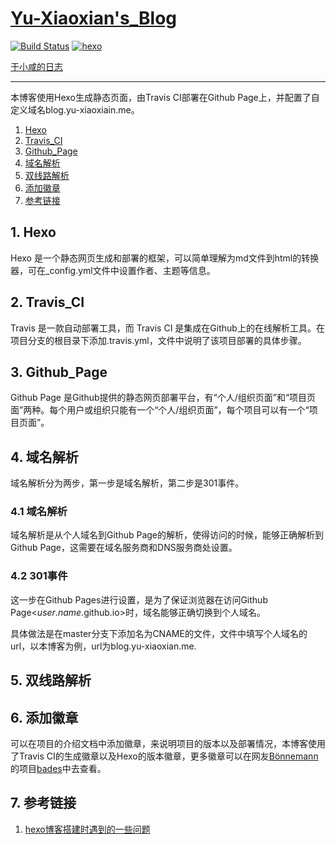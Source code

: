 # [Yu-Xiaoxian's_Blog](http://blog.yu-xiaoxian.me)

[![Build Status](https://travis-ci.org/Yu-Xiaoxian/Yu-Xiaoxian.github.io.svg?branch=blog-source)](https://travis-ci.org/Yu-Xiaoxian/Yu-Xiaoxian.github.io)
[![hexo](https://img.shields.io/badge/hexo-%3E%3D%203.3.5-blue.svg)](https://hexo.io)

[于小咸的日志](http://blog.yu-xiaoxian.me)

---

本博客使用Hexo生成静态页面，由Travis CI部署在Github Page上，并配置了自定义域名blog.yu-xiaoxiain.me。

1. [Hexo](https://github.com/Yu-Xiaoxian/Yu-Xiaoxian.github.io#1-hexo)
2. [Travis_CI](https://github.com/Yu-Xiaoxian/Yu-Xiaoxian.github.io#2-travis_ci)
3. [Github_Page](https://github.com/Yu-Xiaoxian/Yu-Xiaoxian.github.io#3-github_page)
4. [域名解析](https://github.com/Yu-Xiaoxian/Yu-Xiaoxian.github.io#4-域名解析)
5. [双线路解析](https://github.com/Yu-Xiaoxian/Yu-Xiaoxian.github.io#5-双线路解析)
6. [添加徽章](https://github.com/Yu-Xiaoxian/Yu-Xiaoxian.github.io#6-添加徽章)
7. [参考链接](https://github.com/Yu-Xiaoxian/Yu-Xiaoxian.github.io#7-参考链接)

## 1. Hexo

Hexo 是一个静态网页生成和部署的框架，可以简单理解为md文件到html的转换器，可在_config.yml文件中设置作者、主题等信息。

## 2. Travis_CI

Travis 是一款自动部署工具，而 Travis CI 是集成在Github上的在线解析工具。在项目分支的根目录下添加.travis.yml，文件中说明了该项目部署的具体步骤。

## 3. Github_Page

Github Page 是Github提供的静态网页部署平台，有“个人/组织页面”和“项目页面”两种。每个用户或组织只能有一个“个人/组织页面”，每个项目可以有一个“项目页面”。

## 4. 域名解析

域名解析分为两步，第一步是域名解析，第二步是301事件。

### 4.1 域名解析

域名解析是从个人域名<user-domain>到Github Page的解析，使得访问<user-domain>的时候，能够正确解析到Github Page，这需要在域名服务商和DNS服务商处设置。

### 4.2 301事件

这一步在Github Pages进行设置，是为了保证浏览器在访问Github Page<$user.name$.github.io>时，域名能够正确切换到个人域名。

具体做法是在master分支下添加名为CNAME的文件，文件中填写个人域名的url，以本博客为例，url为blog.yu-xiaoxian.me.

## 5. 双线路解析

## 6. 添加徽章

可以在项目的介绍文档中添加徽章，来说明项目的版本以及部署情况，本博客使用了Travis CI的生成徽章以及Hexo的版本徽章，更多徽章可以在网友[Bönnemann](https://github.com/boennemann)的项目[bades](https://github.com/boennemann/badges)中去查看。

## 7. 参考链接

1. [hexo博客搭建时遇到的一些问题](https://segmentfault.com/a/1190000003710962?_ea=336354#articleHeader3)
